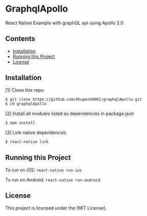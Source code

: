 # GraphqlApollo
React Native Example with graphQL api using Apollo 2.0

## Contents

- [Installation](#installation)
- [Running this Project](#running-this-project)
- [License](#license)

## Installation

[1] Clone this repo:
```bash
$ git clone https://github.com/bhupesh0001/graphqlApollo.git
$ cd graphqlApollo
```

[2] Install all modules listed as dependencies in package.json
```bash
$ npm install
```
[3] Link native dependencies

```bash
$ react-native link
```

## Running this Project
To run on iOS: `react-native run-ios`

To run on Android: `react-native run-android`

## License

This project is licensed under the [MIT License].
